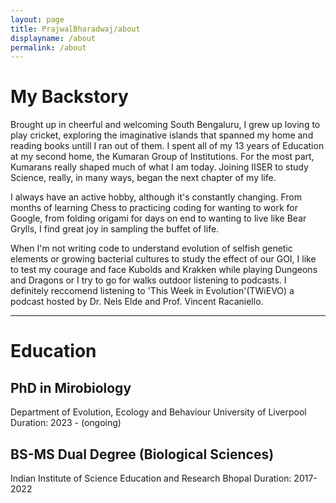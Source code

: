```yaml
---
layout: page
title: PrajwalBharadwaj/about
displayname: /about
permalink: /about
---
```


# My Backstory

Brought up in cheerful and welcoming South Bengaluru, I grew up loving to play cricket, exploring the imaginative islands that spanned my home and reading books untill I ran out of them.
I spent all of my 13 years of Education at my second home, the Kumaran Group of Institutions. For the most part, Kumarans really shaped much of what I am today. Joining IISER to study Science, really, in many ways, began the next chapter of my life.

I always have an active hobby, although it's constantly changing. From months of learning Chess to practicing coding for wanting to work for Google, from folding origami for days on end to wanting to live like Bear Grylls, I find great joy in sampling the buffet of life.

When I'm not writing code to understand evolution of selfish genetic elements or growing bacterial cultures to study the effect of our GOI, I like to test my courage and face Kubolds and Krakken while playing Dungeons and Dragons or I try to go for walks outdoor listening to podcasts. I definitely reccomend listening to 'This Week in Evolution'(TWiEVO) a podcast hosted by Dr. Nels Elde and Prof. Vincent Racaniello. 

---

# Education

## PhD in Mirobiology
Department of Evolution, Ecology and Behaviour University of Liverpool
Duration: 2023 - (ongoing)

## BS-MS Dual Degree (Biological Sciences)
Indian Institute of Science Education and Research Bhopal
Duration: 2017- 2022

